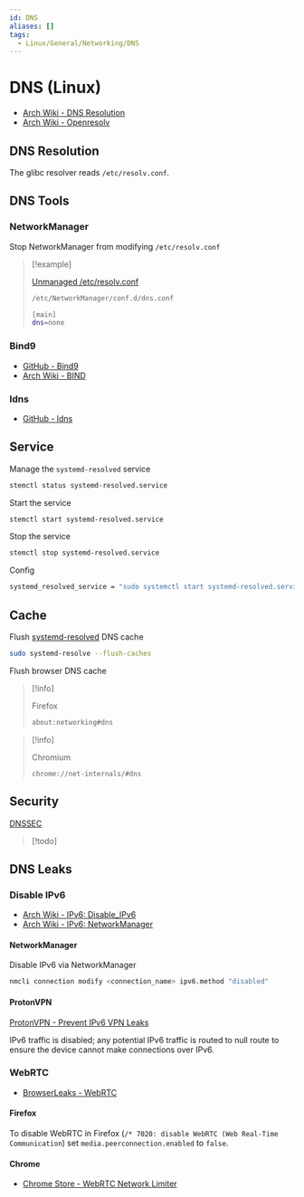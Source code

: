 ```yaml
---
id: DNS
aliases: []
tags:
  - Linux/General/Networking/DNS
---
```


# DNS (Linux)

- [Arch Wiki - DNS Resolution](https://wiki.archlinux.org/title/Domain_name_resolution)
- [Arch Wiki - Openresolv](https://wiki.archlinux.org/title/Openresolv)

## DNS Resolution

The glibc resolver reads `/etc/resolv.conf`.

<!-- Tools {{{-->
## DNS Tools

### NetworkManager

Stop NetworkManager from modifying `/etc/resolv.conf`

> [!example]
>
> [Unmanaged /etc/resolv.conf](https://wiki.archlinux.org/title/NetworkManager#Unmanaged_/etc/resolv.conf)
>```sh
>/etc/NetworkManager/conf.d/dns.conf
>```
>
>```sh
>[main]
>dns=none
>```

### Bind9

- [GitHub - Bind9](https://github.com/isc-projects/bind9)
- [Arch Wiki - BIND](https://wiki.archlinux.org/title/BIND)

### ldns

- [GitHub - ldns](https://github.com/NLnetLabs/ldns)
<!-- }}} -->

<!-- Service {{{-->
## Service

Manage the `systemd-resolved` service

```sh
stemctl status systemd-resolved.service
```

Start the service

```sh
stemctl start systemd-resolved.service
```

Stop the service

```sh
stemctl stop systemd-resolved.service
```

Config

```sh
systemd_resolved_service = "sudo systemctl start systemd-resolved.service"
```
<!-- }}} -->

<!-- Cache {{{-->
## Cache

Flush [systemd-resolved](https://wiki.archlinux.org/title/Systemd-resolved) DNS
cache

```sh
sudo systemd-resolve --flush-caches
```

Flush browser DNS cache

> [!info]
>
> Firefox
>
>```md
>about:networking#dns
>```

> [!info]
>
> Chromium
>
>```
>chrome://net-internals/#dns
>```
<!-- }}} -->

<!-- Security {{{-->
## Security

[DNSSEC](https://wiki.archlinux.org/title/DNSSEC)

> [!todo]

<!-- }}} -->

<!-- DNS Leaks {{{-->
## DNS Leaks

### Disable IPv6

- [Arch Wiki - IPv6: Disable_IPv6](https://wiki.archlinux.org/title/IPv6#Disable_IPv6)
- [Arch Wiki - IPv6: NetworkManager](https://wiki.archlinux.org/title/IPv6#NetworkManager)

#### NetworkManager

Disable IPv6 via NetworkManager

```sh
nmcli connection modify <connection_name> ipv6.method "disabled"
```

#### ProtonVPN

[ProtonVPN - Prevent IPv6 VPN Leaks](https://protonvpn.com/support/prevent-ipv6-vpn-leaks/)

IPv6 traffic is disabled; any potential IPv6 traffic is routed to null route
to ensure the device cannot make connections over IPv6.

### WebRTC

- [BrowserLeaks - WebRTC](https://browserleaks.com/webrtc)

#### Firefox

To disable WebRTC in Firefox
(`/* 7020: disable WebRTC (Web Real-Time Communication`)
set `media.peerconnection.enabled` to `false`.

#### Chrome

- [Chrome Store - WebRTC Network Limiter](https://chrome.google.com/webstore/detail/webrtc-network-limiter/npeicpdbkakmehahjeeohfdhnlpdklia)
<!-- }}}-->
